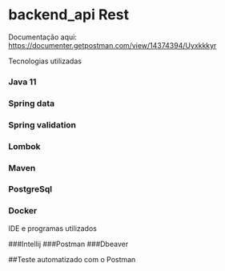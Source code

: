 # backend_api Rest
 Documentação aqui: https://documenter.getpostman.com/view/14374394/Uyxkkkyr
 
Tecnologias utilizadas 

### Java 11
### Spring data
### Spring validation
### Lombok
### Maven
### PostgreSql
### Docker

IDE e programas utilizados

###Intellij
###Postman
###Dbeaver

##Teste automatizado com o Postman
